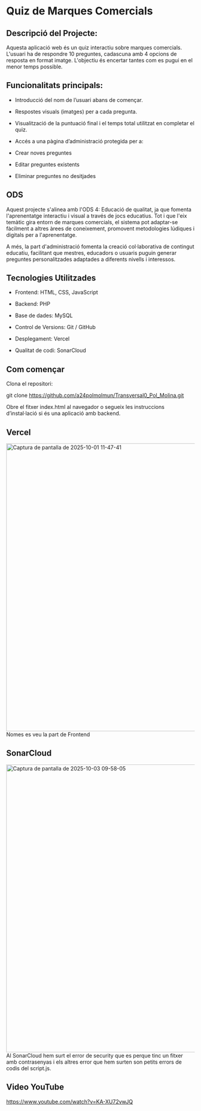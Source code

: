 # Quiz de Marques Comercials
## Descripció del Projecte:

Aquesta aplicació web és un quiz interactiu sobre marques comercials. L'usuari ha de respondre 10 preguntes, cadascuna amb 4 opcions de resposta en format imatge. L'objectiu és encertar tantes com es pugui en el menor temps possible.

## Funcionalitats principals:

- Introducció del nom de l’usuari abans de començar.

- Respostes visuals (imatges) per a cada pregunta.

- Visualització de la puntuació final i el temps total utilitzat en completar el quiz.

- Accés a una pàgina d’administració protegida per a:

- Crear noves preguntes

- Editar preguntes existents

- Eliminar preguntes no desitjades

## ODS

Aquest projecte s'alinea amb l'ODS 4: Educació de qualitat, ja que fomenta l'aprenentatge interactiu i visual a través de jocs educatius. Tot i que l'eix temàtic gira entorn de marques comercials, el sistema pot adaptar-se fàcilment a altres àrees de coneixement, promovent metodologies lúdiques i digitals per a l'aprenentatge.

A més, la part d'administració fomenta la creació col·laborativa de contingut educatiu, facilitant que mestres, educadors o usuaris puguin generar preguntes personalitzades adaptades a diferents nivells i interessos.

## Tecnologies Utilitzades

- Frontend: HTML, CSS, JavaScript

- Backend: PHP
  
- Base de dades: MySQL
  
- Control de Versions: Git / GitHub

- Desplegament: Vercel
  
- Qualitat de codi: SonarCloud

## Com començar

Clona el repositori:

git clone https://github.com/a24polmolmun/Transversal0_Pol_Molina.git

Obre el fitxer index.html al navegador o segueix les instruccions d’instal·lació si és una aplicació amb backend.

## Vercel
<img width="1366" height="768" alt="Captura de pantalla de 2025-10-01 11-47-41" src="https://github.com/user-attachments/assets/5db3c1f1-ecda-4436-88de-a6a55caf2846" />
Nomes es veu la part de Frontend 

##  SonarCloud
<img width="1366" height="768" alt="Captura de pantalla de 2025-10-03 09-58-05" src="https://github.com/user-attachments/assets/1dfe2af7-ce83-4552-865a-916b7bc579ed" />
Al SonarCloud hem surt el error de security que es perque tinc un fitxer amb contrasenyas i els altres error que hem surten son petits errors de codis del script.js.

## Video YouTube
https://www.youtube.com/watch?v=KA-XU72vwJQ
